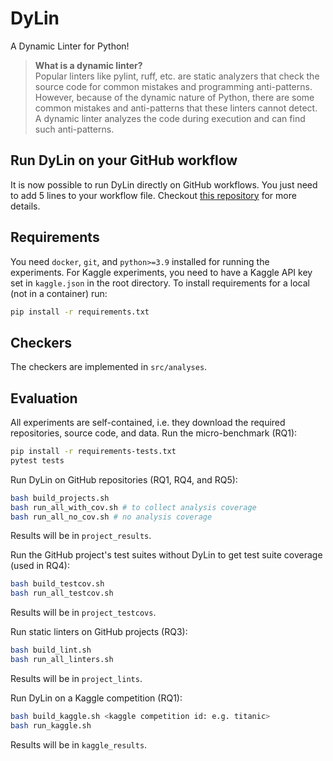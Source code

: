 # DyLin
A Dynamic Linter for Python!  
> **What is a dynamic linter?**  
> Popular linters like pylint, ruff, etc. are static analyzers that check the source code for common mistakes and programming anti-patterns. However, because of the dynamic nature of Python, there are some common mistakes and anti-patterns that these linters cannot detect. A dynamic linter analyzes the code during execution and can find such anti-patterns.

## Run DyLin on your GitHub workflow
It is now possible to run DyLin directly on GitHub workflows. You just need to add 5 lines to your workflow file.
Checkout [this repository](https://github.com/AryazE/auto-dylin/) for more details.

## Requirements
You need `docker`, `git`, and `python>=3.9` installed for running the experiments.
For Kaggle experiments, you need to have a Kaggle API key set in `kaggle.json` in the root directory.
To install requirements for a local (not in a container) run:
```bash
pip install -r requirements.txt
```

## Checkers
The checkers are implemented in `src/analyses`.

## Evaluation
All experiments are self-contained, i.e. they download the required repositories, source code, and data.
Run the micro-benchmark (RQ1):
```bash
pip install -r requirements-tests.txt
pytest tests
```

Run DyLin on GitHub repositories (RQ1, RQ4, and RQ5):
```bash
bash build_projects.sh
bash run_all_with_cov.sh # to collect analysis coverage
bash run_all_no_cov.sh # no analysis coverage
```
Results will be in `project_results`.

Run the GitHub project's test suites without DyLin to get test suite coverage (used in RQ4):
```bash
bash build_testcov.sh
bash run_all_testcov.sh
```
Results will be in `project_testcovs`.

Run static linters on GitHub projects (RQ3):
```bash
bash build_lint.sh
bash run_all_linters.sh
```
Results will be in `project_lints`.

Run DyLin on a Kaggle competition (RQ1):
```bash
bash build_kaggle.sh <kaggle competition id: e.g. titanic>
bash run_kaggle.sh
```
Results will be in `kaggle_results`.
